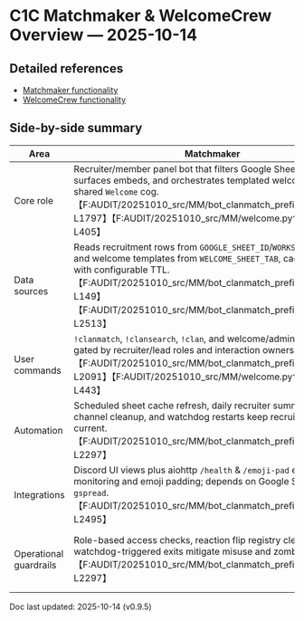 # C1C Matchmaker & WelcomeCrew Overview — 2025-10-14

## Detailed references
* [Matchmaker functionality](MATCHMAKER_FUNCTIONALITY_2025-10-14.md)
* [WelcomeCrew functionality](WELCOME_FUNCTIONALITY_2025-10-14.md)

## Side-by-side summary
| Area | Matchmaker | WelcomeCrew |
| --- | --- | --- |
| Core role | Recruiter/member panel bot that filters Google Sheet clan data, surfaces embeds, and orchestrates templated welcomes via the shared `Welcome` cog.【F:AUDIT/20251010_src/MM/bot_clanmatch_prefix.py†L1161-L1797】【F:AUDIT/20251010_src/MM/welcome.py†L303-L405】 | Thread watcher that logs welcome/promo closures to Sheets, prompting for missing data and renaming threads to the canonical closed format.【F:AUDIT/20251010_src/WC/bot_welcomecrew.py†L732-L1803】 |
| Data sources | Reads recruitment rows from `GOOGLE_SHEET_ID`/`WORKSHEET_NAME` and welcome templates from `WELCOME_SHEET_TAB`, caching results with configurable TTL.【F:AUDIT/20251010_src/MM/bot_clanmatch_prefix.py†L64-L149】【F:AUDIT/20251010_src/MM/bot_clanmatch_prefix.py†L2506-L2513】 | Uses Sheet1/Sheet4 for ticket logging and the clanlist tab for tag inference, with cached worksheet handles and clan tag regexes.【F:AUDIT/20251010_src/WC/bot_welcomecrew.py†L115-L381】 |
| User commands | `!clanmatch`, `!clansearch`, `!clan`, and welcome/admin commands gated by recruiter/lead roles and interaction ownership checks.【F:AUDIT/20251010_src/MM/bot_clanmatch_prefix.py†L1678-L2091】【F:AUDIT/20251010_src/MM/welcome.py†L303-L443】 | `!env_check`, `!backfill_tickets`, `!watch_status`, and health/maintenance commands toggled via `ENABLE_CMD_*` flags.【F:AUDIT/20251010_src/WC/bot_welcomecrew.py†L1007-L1297】 |
| Automation | Scheduled sheet cache refresh, daily recruiter summary posts, channel cleanup, and watchdog restarts keep recruiting flows current.【F:AUDIT/20251010_src/MM/bot_clanmatch_prefix.py†L620-L2297】 | Scheduled clan-tag refreshes, live close detection, dropdown prompts, and watchdog restarts ensure sheet parity and prompt resolution.【F:AUDIT/20251010_src/WC/bot_welcomecrew.py†L1350-L1600】 |
| Integrations | Discord UI views plus aiohttp `/health` & `/emoji-pad` endpoints for monitoring and emoji padding; depends on Google Sheets via `gspread`.【F:AUDIT/20251010_src/MM/bot_clanmatch_prefix.py†L760-L2495】 | Discord thread APIs with fallback notify channel usage and aiohttp health probes; interacts with Google Sheets via `gspread` for writes and dedupe.【F:AUDIT/20251010_src/WC/bot_welcomecrew.py†L700-L1596】 |
| Operational guardrails | Role-based access checks, reaction flip registry cleanup, and watchdog-triggered exits mitigate misuse and zombie states.【F:AUDIT/20251010_src/MM/bot_clanmatch_prefix.py†L1086-L2297】 | Backoff throttling, notify fallbacks, and ticket index caching avoid sheet abuse while surfacing incomplete records to staff.【F:AUDIT/20251010_src/WC/bot_welcomecrew.py†L400-L815】 |

Doc last updated: 2025-10-14 (v0.9.5)
